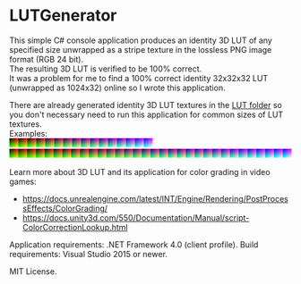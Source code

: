 # LUTGenerator
This simple C# console application produces an identity 3D LUT of any specified size unwrapped as a stripe texture in the lossless PNG image format (RGB 24 bit).   
The resulting 3D LUT is verified to be 100% correct.   
It was a problem for me to find a 100% correct identity 32x32x32 LUT (unwrapped as 1024x32) online so I wrote this application.

There are already generated identity 3D LUT textures in the [LUT folder](/GeneratedLUT/) so you don't necessary need to run this application for common sizes of LUT textures.   
Examples:   
![16x16x16 3D LUT unwrapped as 16x256 texture](/GeneratedLUT/LUT16.png)
![32x32x32 3D LUT unwrapped as 32x1024 texture](/GeneratedLUT/LUT32.png)

Learn more about 3D LUT and its application for color grading in video games:
* https://docs.unrealengine.com/latest/INT/Engine/Rendering/PostProcessEffects/ColorGrading/
* https://docs.unity3d.com/550/Documentation/Manual/script-ColorCorrectionLookup.html

Application requirements: .NET Framework 4.0 (client profile).
Build requirements: Visual Studio 2015 or newer.

MIT License.
